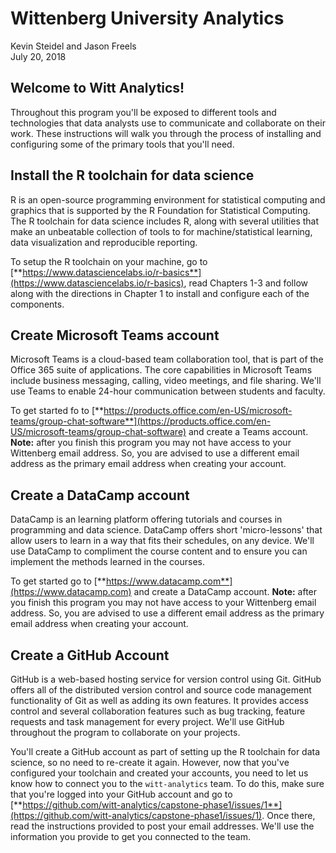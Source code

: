 Wittenberg University Analytics
================
Kevin Steidel and Jason Freels
<br/>July 20, 2018

Welcome to Witt Analytics!
--------------------------

Throughout this program you'll be exposed to different tools and technologies that data analysts use to communicate and collaborate on their work. These instructions will walk you through the process of installing and configuring some of the primary tools that you'll need.

Install the R toolchain for data science
----------------------------------------

R is an open-source programming environment for statistical computing and graphics that is supported by the R Foundation for Statistical Computing. The R toolchain for data science includes R, along with several utilities that make an unbeatable collection of tools to for machine/statistical learning, data visualization and reproducible reporting.

To setup the R toolchain on your machine, go to [**https://www.datasciencelabs.io/r-basics**](https://www.datasciencelabs.io/r-basics), read Chapters 1-3 and follow along with the directions in Chapter 1 to install and configure each of the components.

Create Microsoft Teams account
------------------------------

Microsoft Teams is a cloud-based team collaboration tool, that is part of the Office 365 suite of applications. The core capabilities in Microsoft Teams include business messaging, calling, video meetings, and file sharing. We'll use Teams to enable 24-hour communication between students and faculty.

To get started fo to [**https://products.office.com/en-US/microsoft-teams/group-chat-software**](https://products.office.com/en-US/microsoft-teams/group-chat-software) and create a Teams account. **Note:** after you finish this program you may not have access to your Wittenberg email address. So, you are advised to use a different email address as the primary email address when creating your account.

Create a DataCamp account
-------------------------

DataCamp is an learning platform offering tutorials and courses in programming and data science. DataCamp offers short 'micro-lessons' that allow users to learn in a way that fits their schedules, on any device. We'll use DataCamp to compliment the course content and to ensure you can implement the methods learned in the courses.

To get started go to [**https://www.datacamp.com**](https://www.datacamp.com) and create a DataCamp account. **Note:** after you finish this program you may not have access to your Wittenberg email address. So, you are advised to use a different email address as the primary email address when creating your account.

Create a GitHub Account
-----------------------

GitHub is a web-based hosting service for version control using Git. GitHub offers all of the distributed version control and source code management functionality of Git as well as adding its own features. It provides access control and several collaboration features such as bug tracking, feature requests and task management for every project. We'll use GitHub throughout the program to collaborate on your projects.

You'll create a GitHub account as part of setting up the R toolchain for data science, so no need to re-create it again. However, now that you've configured your toolchain and created your accounts, you need to let us know how to connect you to the `witt-analytics` team. To do this, make sure that you're logged into your GitHub account and go to [**https://github.com/witt-analytics/capstone-phase1/issues/1**](https://github.com/witt-analytics/capstone-phase1/issues/1). Once there, read the instructions provided to post your email addresses. We'll use the information you provide to get you connected to the team.
